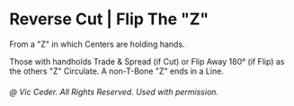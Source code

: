 # Reverse Cut | Flip The "Z"

From a "Z" in which Centers are holding hands.

Those with handholds Trade & Spread (if Cut) or Flip Away 180° (if Flip) as the others "Z" Circulate.
A non-T-Bone "Z" ends in a Line.

###### @ Vic Ceder. All Rights Reserved.  Used with permission.